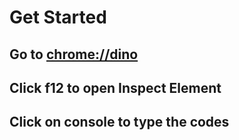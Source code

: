 # Get Started
## Go to [chrome://dino](chrome://dino)
## Click f12 to open Inspect Element
## Click on console to type the codes
